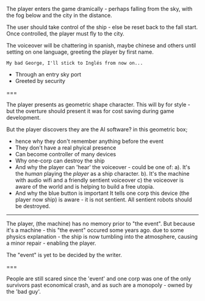 The player enters the game dramically - perhaps falling from the sky, with the fog below and the city in the distance.

The user should take control of the ship - else be reset back to the fall start. Once controlled, the player must fly to the city.

The voiceover will be chattering in spanish, maybe chinese and others until setting on one language, greeting the player by first name.

    My bad George, I'll stick to Inglés from now on...

+ Through an entry sky port
+ Greeted by security

===

The player presents as geometric shape character. This will by for style - but the overture should present it was for cost saving during game development.

But the player discovers they are the AI software? in this geometric box;

+ hence why they don't remember anything before the event
+ They don't have a real phyical presence
+ Can become controller of many devices
+ Why one-corp can destroy the ship
+ And why the player can 'hear' the voiceover - could be one of:
    a). It's the _human_ playing the _player_ as a ship character.
    b). It's the machine with audio wifi and a friendly sentient voiceover
    c) the voiceover is aware of the world and is helping to build a free utopia.
+ And why the blue button is important
    It tells one corp this device (the player now ship) is aware - it is not sentient. All sentient robots should be destroyed.

---

The player, (the machine) has no memory prior to "the event". But because it's a machine - this "the event" occured some years ago. due to some physics explanation - the ship is now tumbling into the atmosphere, causing a minor repair - enabling the player.

The "event" is yet to be decided by the writer.

===

People are still scared since the 'event' and one corp was one of the only survivors past economical crash, and as such are a monopoly - owned by the 'bad guy'.
